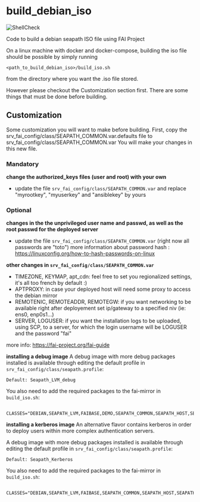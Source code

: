 # build_debian_iso

![ShellCheck](https://github.com/seapath/build_debian_iso/actions/workflows/shellcheck.yml/badge.svg)

Code to build a debian seapath ISO file using FAI Project

On a linux machine with docker and docker-compose, building the iso file should be possible by simply running
```
<path_to_build_debian_iso>/build_iso.sh
```

from the directory where you want the .iso file stored.

However please checkout the Customization section first. There are some things that must be done before building.

## Customization
Some customization you will want to make before building.
First, copy the srv_fai_config/class/SEAPATH_COMMON.var.defaults file to srv_fai_config/class/SEAPATH_COMMON.var
You will make your changes in this new file.

### Mandatory
**change the authorized_keys files (user and root) with your own**
* update the file `srv_fai_config/class/SEAPATH_COMMON.var` and replace "myrootkey", "myuserkey"  and "ansiblekey" by yours

### Optional
**changes in the the unprivileged user name and passwd, as well as the root passwd for the deployed server**
* update the file `srv_fai_config/class/SEAPATH_COMMON.var` (right now all passwords are "toto")
more information about password hash : https://linuxconfig.org/how-to-hash-passwords-on-linux

**other changes in `srv_fai_config/class/SEAPATH_COMMON.var`**
* TIMEZONE, KEYMAP, apt_cdn: feel free to set you regionalized settings, it's all too french by default :)
* APTPROXY: in case your deployed host will need some proxy to access the debian mirror
* REMOTENIC, REMOTEADDR, REMOTEGW: if you want networking to be available right after deployement set ip/gateway to a specified niv (ie: ens0, enp0s1...)
* SERVER, LOGUSER: if you want the installation logs to be uploaded, using SCP, to a server, for which the login username will be LOGUSER and the password "fai"

more info: https://fai-project.org/fai-guide

**installing a debug image**
A debug image with more debug packages installed is available through editing
the default profile in `srv_fai_config/class/seapath.profile`:

```
Default: Seapath_LVM_debug
```

You also need to add the required packages to the fai-mirror in `build_iso.sh`:
```
    CLASSES="DEBIAN,SEAPATH_LVM,FAIBASE,DEMO,SEAPATH_COMMON,SEAPATH_HOST,SEAPATH_NOLVM,GRUB_EFI,SEAPATH_DBG"
```

**installing a kerberos image**
An alternative flavor contains kerberos in order to deploy users within more
complex authentication servers.

A debug image with more debug packages installed is available through editing
the default profile in `srv_fai_config/class/seapath.profile`:

```
Default: Seapath_Kerberos
```

You also need to add the required packages to the fai-mirror in `build_iso.sh`:
```
    CLASSES="DEBIAN,SEAPATH_LVM,FAIBASE,SEAPATH_COMMON,SEAPATH_HOST,SEAPATH_NOLVM,GRUB_EFI,KERBEROS"
```

